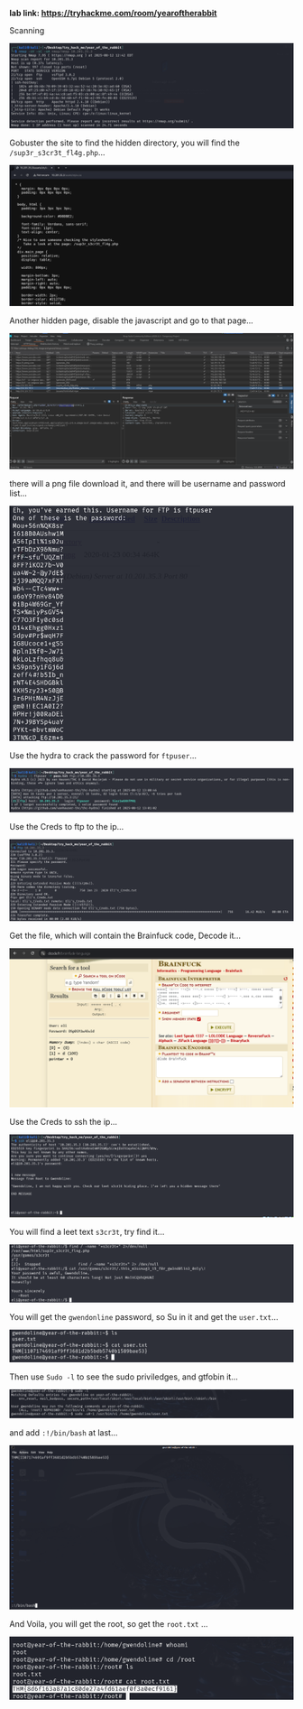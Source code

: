 **lab link: <https://tryhackme.com/room/yearoftherabbit>**

Scanning 

![nmap](../assets/tryhackme/yearoftherabbit/nmap.png)

Gobuster the site to find the hidden directory, you will find the `/sup3r_s3cr3t_fl4g.php`...

![secretphp](../assets/tryhackme/yearoftherabbit/secretphp.png)

Another hidden page, disable the javascript and go to that page...

![hiddendir](../assets/tryhackme/yearoftherabbit/hiddendir.png)

there will a png file download it, and there will be username and password list...

![userpass](../assets/tryhackme/yearoftherabbit/userpass.png)

Use the hydra to crack the password for `ftpuser`...

![crack](../assets/tryhackme/yearoftherabbit/passcrack.png)

Use the Creds to ftp to the ip...

![ftp](../assets/tryhackme/yearoftherabbit/ftp.png)

Get the file, which will contain the Brainfuck code, Decode it...

![elicred](../assets/tryhackme/yearoftherabbit/elicred.png)

Use the Creds to ssh the ip...

![ssh](../assets/tryhackme/yearoftherabbit/elissh.png)

You will find a leet text `s3cr3t`, try find it...

![find](../assets/tryhackme/yearoftherabbit/gwendolinepass.png)

You will get the `gwendonline` password, so Su in it and get the `user.txt`...

![user](../assets/tryhackme/yearoftherabbit/user_txt.png)

Then use `Sudo -l` to see the sudo priviledges, and gtfobin it...

![priv1](../assets/tryhackme/yearoftherabbit/privesc1.png)

and add `:!/bin/bash` at last...

![priv2](../assets/tryhackme/yearoftherabbit/privesc2.png)

And Voila, you will get the root, so get the `root.txt` ...

![root](../assets/tryhackme/yearoftherabbit/rootflag.png)